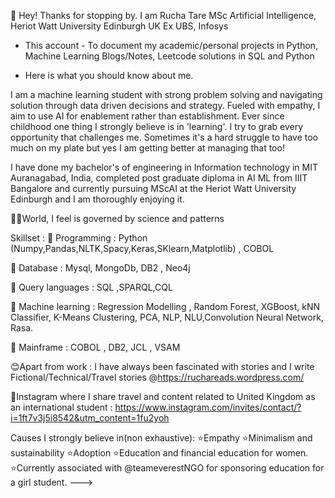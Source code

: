 👋 Hey! Thanks for stopping by. I am Rucha Tare
  MSc Artificial Intelligence, Heriot Watt University Edinburgh UK
  Ex UBS, Infosys
-  This account - To document my academic/personal projects in Python, Machine Learning Blogs/Notes, Leetcode solutions in SQL and Python

*  Here is what you should know about me.

I am a machine learning student with strong problem solving and navigating solution through data driven decisions and strategy. Fueled with empathy, I aim to use AI for enablement rather than establishment. Ever since childhood one thing I strongly believe is in 'learning'. I try to grab every opportunity that challenges me. Sometimes it's a hard struggle to have too much on my plate but yes I am getting better at managing that too! 

I have done my bachelor's of engineering in Information technology in MIT Auranagabad, India, completed post graduate diploma in AI ML from IIIT Bangalore and currently pursuing MScAI  at the Heriot Watt University Edinburgh and I am thoroughly enjoying it.

👩‍🔬World, I feel is governed by science and patterns 

Skillset :
📌 Programming : Python (Numpy,Pandas,NLTK,Spacy,Keras,SKlearn,Matplotlib) , COBOL

📌 Database : Mysql, MongoDb, DB2 , Neo4j 

📌 Query languages : SQL ,SPARQL,CQL

📌 Machine learning : Regression Modelling , Random Forest, XGBoost, kNN Classifier, K-Means Clustering, PCA, NLP, NLU,Convolution Neural Network, Rasa.

📌 Mainframe : COBOL , DB2, JCL , VSAM

😊Apart from work : 
I have always been fascinated with stories and I write Fictional/Technical/Travel stories
 @https://ruchareads.wordpress.com/

📱Instagram where I share travel and content related to United Kingdom as an international student : 
https://www.instagram.com/invites/contact/?i=1ft7v3j5i8542&utm_content=1fu2yoh

Causes I strongly believe in(non exhaustive): 
⭐Empathy 
⭐Minimalism and sustainability 
⭐Adoption
⭐Education and financial education for women. 
⭐Currently associated with @teameverestNGO for sponsoring education for a girl student.
--->

